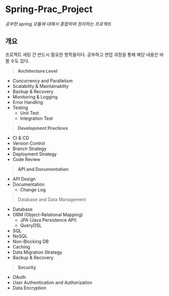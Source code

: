# Spring-Prac_Project

*공부한 spring 모듈에 대해서 종합하여 정리하는 프로젝트*

## 개요

프로젝트 세팅 간 반드시 필요한 항목들이다. 공부하고 현업 과정을 통해 해당 내용은 바뀔 수도 있다.

> **Architecture Level**

- Concurrency and Parallelism
- Scalability & Maintainablity
- Backup & Recovery
- Monitoring & Logging
- Error Handling
- Testing
  - Unit Test
  - Integration Test

> **Development Practices**

- CI & CD
- Version Control
- Branch Strategy
- Deployment Strategy
- Code Review

> **API and Documentation**

- API Design
- Documentation
  - Change Log

> Database and Data Management

- Database
- ORM (Object-Relational Mapping)
  - JPA (Java Persistence API)
  - QueryDSL
- SQL
- NoSQL
- Non-Blocking DB
- Caching
- Data Migration Strategy
- Backup & Recovery

> **Security**

- OAuth
- User Authentication and Authorization
- Data Encryption
